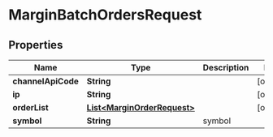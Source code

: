 

# MarginBatchOrdersRequest


## Properties

| Name | Type | Description | Notes |
|------------ | ------------- | ------------- | -------------|
|**channelApiCode** | **String** |  |  [optional] |
|**ip** | **String** |  |  [optional] |
|**orderList** | [**List&lt;MarginOrderRequest&gt;**](MarginOrderRequest.md) |  |  [optional] |
|**symbol** | **String** | symbol |  |



